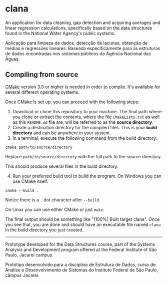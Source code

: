 # clana

An application for data cleaning, gap detection and acquiring averages and linear regression calculations, specifically based on the data structures found in the National Water Agency's public systems.

Aplicação para limpeza de dados, detecção de lacunas, obtenção de médias e regressões lineares. Baseada especificamente para as estruturas de dados encontradas nos sistemas públicos da Agência Nacional das Águas.

## Compiling from source

[CMake](https://cmake.org/) version 3.0 or higher is needed in order to compile. It's available for several different operating systems.

Once CMake is set up, you can proceed with the following steps:

1. Download or clone this repository to your machine. The final path where you clone or extract the contents, where the file `CMakeLists.txt` as well as this `README.md` file are, will be referred to as the **source directory**.
2. Create a destination directory for the compiled files. This is your **build directory** and can be anywhere in your system.
3. In a terminal, execute the following command from the build directory:

```
cmake path/to/source/directory
```

Replace `path/to/source/directory` with the full path to the source directory.

This should produce several files in the build directory.

4. Run your preferred build tool to build the program. On Windows you can use CMake itself:

```
cmake --build .
```
Notice there is a `.` dot character after `--build`.

On Linux you can use either CMake or just `make`.

The final output should be something like "[100%] Built target clana". Once you see that, you are done and should have an executable file named `clana` in the build directory you just created.

----
Prototype developed for the Data Structures course, part of the Systems Analysis and Development program offered at the Federal Institute of São Paulo, Jacareí campus.

Protótipo desenvolvido para a disciplina de Estrutura de Dados, curso de Análise e Desenvolvimento de Sistemas do Instituto Federal de São Paulo, câmpus Jacareí.

